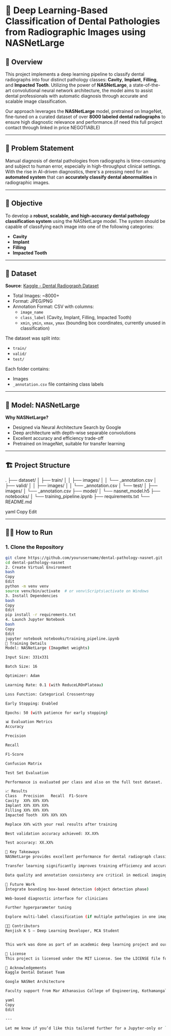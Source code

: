 # 🦷 Deep Learning-Based Classification of Dental Pathologies from Radiographic Images using NASNetLarge

## 📌 Overview

This project implements a deep learning pipeline to classify dental radiographs into four distinct pathology classes: **Cavity**, **Implant**, **Filling**, and **Impacted Tooth**. Utilizing the power of **NASNetLarge**, a state-of-the-art convolutional neural network architecture, the model aims to assist dental professionals with automatic diagnosis through accurate and scalable image classification.

Our approach leverages the **NASNetLarge** model, pretrained on ImageNet, fine-tuned on a curated dataset of over **8000 labeled dental radiographs** to ensure high diagnostic relevance and performance.(if need this full project contact through linked in price NEGOTIABLE)

---

## 🧪 Problem Statement

Manual diagnosis of dental pathologies from radiographs is time-consuming and subject to human error, especially in high-throughput clinical settings. With the rise in AI-driven diagnostics, there's a pressing need for an **automated system** that can **accurately classify dental abnormalities** in radiographic images.

---

## 🎯 Objective

To develop a **robust, scalable, and high-accuracy dental pathology classification system** using the NASNetLarge model. The system should be capable of classifying each image into one of the following categories:

- **Cavity**
- **Implant**
- **Filling**
- **Impacted Tooth**

---

## 🧰 Dataset

**Source**: [Kaggle - Dental Radiograph Dataset](https://www.kaggle.com/datasets/imtkaggleteam/dental-radiograph)

- Total Images: ~8000+
- Format: JPEG/PNG
- Annotation Format: CSV with columns:
  - `image_name`
  - `class_label` (Cavity, Implant, Filling, Impacted Tooth)
  - `xmin`, `ymin`, `xmax`, `ymax` (bounding box coordinates, currently unused in classification)

The dataset was split into:
- `train/`
- `valid/`
- `test/`

Each folder contains:
- Images
- `_annotation.csv` file containing class labels

---

## 🧠 Model: NASNetLarge

**Why NASNetLarge?**
- Designed via Neural Architecture Search by Google
- Deep architecture with depth-wise separable convolutions
- Excellent accuracy and efficiency trade-off
- Pretrained on ImageNet, suitable for transfer learning

---

## 🏗️ Project Structure

.
├── dataset/
│ ├── train/
│ │ ├── images/
│ │ └── _annotation.csv
│ ├── valid/
│ │ ├── images/
│ │ └── _annotation.csv
│ └── test/
│ ├── images/
│ └── _annotation.csv
├── model/
│ └── nasnet_model.h5
├── notebooks/
│ └── training_pipeline.ipynb
├── requirements.txt
└── README.md

yaml
Copy
Edit

---

## 🏃‍♂️ How to Run

### 1. Clone the Repository
```bash
git clone https://github.com/yourusername/dental-pathology-nasnet.git
cd dental-pathology-nasnet
2. Create Virtual Environment
bash
Copy
Edit
python -m venv venv
source venv/bin/activate  # or venv\Scripts\activate on Windows
3. Install Dependencies
bash
Copy
Edit
pip install -r requirements.txt
4. Launch Jupyter Notebook
bash
Copy
Edit
jupyter notebook notebooks/training_pipeline.ipynb
🧪 Training Details
Model: NASNetLarge (ImageNet weights)

Input Size: 331x331

Batch Size: 16

Optimizer: Adam

Learning Rate: 0.1 (with ReduceLROnPlateau)

Loss Function: Categorical Crossentropy

Early Stopping: Enabled

Epochs: 50 (with patience for early stopping)

📊 Evaluation Metrics
Accuracy

Precision

Recall

F1-Score

Confusion Matrix

Test Set Evaluation

Performance is evaluated per class and also on the full test dataset.

📈 Results
Class	Precision	Recall	F1-Score
Cavity	XX%	XX%	XX%
Implant	XX%	XX%	XX%
Filling	XX%	XX%	XX%
Impacted Tooth	XX%	XX%	XX%

Replace XX% with your real results after training

Best validation accuracy achieved: XX.XX%

Test accuracy: XX.XX%

📌 Key Takeaways
NASNetLarge provides excellent performance for dental radiograph classification.

Transfer learning significantly improves training efficiency and accuracy.

Data quality and annotation consistency are critical in medical imaging projects.

🚀 Future Work
Integrate bounding box-based detection (object detection phase)

Web-based diagnostic interface for clinicians

Further hyperparameter tuning

Explore multi-label classification (if multiple pathologies in one image)

👨‍💻 Contributors
Renjish K S – Deep Learning Developer, MCA Student


This work was done as part of an academic deep learning project and our research paper has been published via Compodium.

📄 License
This project is licensed under the MIT License. See the LICENSE file for details.

🙏 Acknowledgements
Kaggle Dental Dataset Team

Google NASNet Architecture

Faculty support from Mar Athanasius College of Engineering, Kothamangalam

yaml
Copy
Edit

---

Let me know if you’d like this tailored further for a Jupyter-only or `.py` sc
